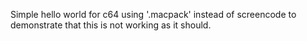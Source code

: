Simple hello world for c64 using '.macpack' instead of screencode to demonstrate that this is not working as it should.
